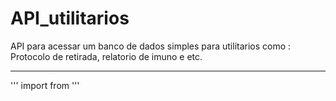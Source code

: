 # API_utilitarios
 API para acessar um banco de dados simples para utilitarios como : Protocolo de retirada, relatorio de imuno e etc.
 
 ---
'''
import from
'''
